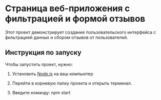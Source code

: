 # Страница веб-приложения с фильтрацией и формой отзывов

Этот проект демонстрирует создание пользовательского интерфейса с фильтрацией данных и сбором отзывов от пользователей.

## Инструкция по запуску

Чтобы запустить проект, нужно:

1. Установить [Node.js](https://nodejs.org/) на ваш компьютер

2. Перейти в корневую папку проекта и открыть терминал.

3. Введите команду:
   npm start
